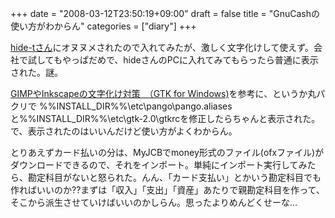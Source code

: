 +++
date = "2008-03-12T23:50:19+09:00"
draft = false
title = "GnuCashの使い方がわからん"
categories = ["diary"]
+++

<a href="http://hide-t.vox.com/">hide-tさん</a>にオヌヌメされたので入れてみたが、激しく文字化けして使えず。会社で試してもやっぱだめで、hideさんのPCに入れてみてもらったら普通に表示された。謎。

<a href="http://my.opera.com/beve/blog/show.dml/82331">GIMPやInkscapeの文字化け対策　（GTK for Windows)</a>を参考に、というか丸パクリで %%INSTALL_DIR%%\etc\pango\pango.aliasesと%%INSTALL_DIR%%\etc\gtk-2.0\gtkrcを修正したらちゃんと表示された。で、表示されたのはいいんだけど使い方がよくわからん。

とりあえずカード払いの分は、MyJCBでmoney形式のファイル(ofxファイル)がダウンロードできるので、それをインポート。単純にインポート実行してみたら、勘定科目がないと怒られた。んん、「カード支払い」とかいう勘定科目でも作ればいいのか??まずは「収入」「支出」「資産」あたりで親勘定科目を作って、そこから派生させていけばいいのかしらん。思ったよりめんどくせーな…
